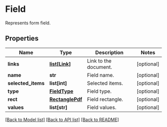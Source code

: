 ﻿# Field
Represents form field.

## Properties
Name | Type | Description | Notes
------------ | ------------- | ------------- | -------------
**links** | [**list[Link]**](Link.md) | Link to the document. | [optional] 
**name** | **str** | Field name. | [optional] 
**selected_items** | **list[int]** | Selected items. | [optional] 
**type** | [**FieldType**](FieldType.md) | Field type. | [optional] 
**rect** | [**RectanglePdf**](RectanglePdf.md) | Field rectangle. | [optional] 
**values** | **list[str]** | Field values. | [optional] 

[[Back to Model list]](../README.md#documentation-for-models) [[Back to API list]](../README.md#documentation-for-api-endpoints) [[Back to README]](../README.md)


